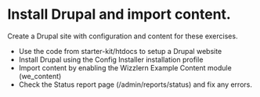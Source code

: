 # Install Drupal and import content.
Create a Drupal site with configuration and content for these exercises.

- Use the code from starter-kit/htdocs to setup a Drupal website
- Install Drupal using the Config Installer installation profile
- Import content by enabling the Wizzlern Example Content module (we_content)
- Check the Status report page (/admin/reports/status) and fix any errors.
